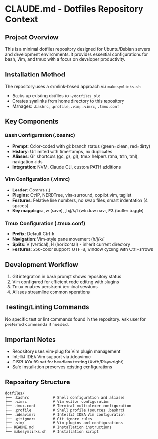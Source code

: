 # CLAUDE.md - Dotfiles Repository Context

## Project Overview
This is a minimal dotfiles repository designed for Ubuntu/Debian servers and development environments. It provides essential configurations for bash, Vim, and tmux with a focus on developer productivity.

## Installation Method
The repository uses a symlink-based approach via `makesymlinks.sh`:
- Backs up existing dotfiles to `~/dotfiles_old`
- Creates symlinks from home directory to this repository
- Manages: `.bashrc`, `.profile`, `.vim`, `.vimrc`, `.tmux.conf`

## Key Components

### Bash Configuration (.bashrc)
- **Prompt**: Color-coded with git branch status (green=clean, red=dirty)
- **History**: Unlimited with timestamps, no duplicates
- **Aliases**: Git shortcuts (gc, gs, gl), tmux helpers (tma, tmn, tml), navigation aids
- **Integration**: NVM, Claude CLI, custom PATH additions

### Vim Configuration (.vimrc)
- **Leader**: Comma (,)
- **Plugins**: CtrlP, NERDTree, vim-surround, copilot.vim, taglist
- **Features**: Relative line numbers, no swap files, smart indentation (4 spaces)
- **Key mappings**: ,w (save), ,h/j/k/l (window nav), F3 (buffer toggle)

### Tmux Configuration (.tmux.conf)
- **Prefix**: Default Ctrl-b
- **Navigation**: Vim-style pane movement (h/j/k/l)
- **Splits**: V (vertical), H (horizontal) - inherit current directory
- **Features**: 256-color support, UTF-8, window cycling with Ctrl+arrows

## Development Workflow
1. Git integration in bash prompt shows repository status
2. Vim configured for efficient code editing with plugins
3. Tmux enables persistent terminal sessions
4. Aliases streamline common operations

## Testing/Linting Commands
No specific test or lint commands found in the repository. Ask user for preferred commands if needed.

## Important Notes
- Repository uses vim-plug for Vim plugin management
- IntelliJ IDEA Vim support via .ideavimrc
- DISPLAY=:99 set for headless testing (Xvfb/Playwright)
- Safe installation preserves existing configurations

## Repository Structure
```
dotfiles/
├── .bashrc           # Shell configuration and aliases
├── .vimrc            # Vim editor configuration
├── .tmux.conf        # Terminal multiplexer configuration
├── .profile          # Shell profile (sources .bashrc)
├── .ideavimrc        # IntelliJ IDEA Vim configuration
├── .gitignore        # Git ignore rules
├── .vim/             # Vim plugins and configurations
├── README.md         # Installation instructions
└── makesymlinks.sh   # Installation script
```